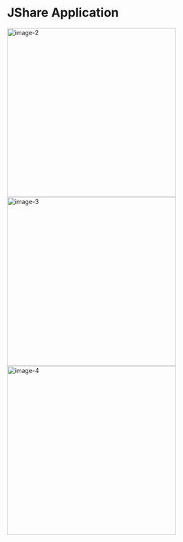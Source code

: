 # JShare Application
<img width="392" alt="image-2" src="https://github.com/emirhanzeyrekk/JShareApp-BTKAcademyiOSCourse/assets/121854589/f1c3f82d-891c-4475-a0bd-2f4ba52801a0">
<img width="392" alt="image-3" src="https://github.com/emirhanzeyrekk/JShareApp-BTKAcademyiOSCourse/assets/121854589/6808cc50-fa97-4cdc-9a67-ec9d80d929e5">
<img width="392" alt="image-4" src="https://github.com/emirhanzeyrekk/JShareApp-BTKAcademyiOSCourse/assets/121854589/89ba71a8-a4a4-4e28-863a-a5ddac733798">

